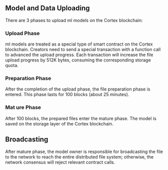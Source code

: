 ## Model and Data Uploading

There are 3 phases to upload ml models on the Cortex blockchain:

### Upload Phase

mI models are treated as a special type of smart contract on the Cortex blockchain. Creators need to send a special transaction with a function call to advanced the upload progress. Each transaction will increase the file upload progress by 512K bytes, consuming the corresponding storage quota.

### Preparation Phase

After the completion of the upload phase, the file preparation phase is entered. This phase lasts for 100 blocks (about 25 minutes). 

### Mat ure Phase

After 100 blocks, the prepared files enter the mature phase. The model is saved on the storage layer of the Cortex blockchain.

## Broadcasting

After mature phase, the model owner is responsible for broadcasting the file to the network to reach the entire distributed file system; otherwise, the network consensus will reject relevant contract calls.  